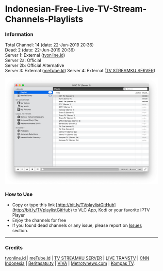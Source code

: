 # Indonesian-Free-Live-TV-Stream-Channels-Playlists
### Information
Total Channel: 14 (date: 22-Jun-2019 20:36)<br>
Dead: 2  (date: 22-Jun-2019 20:36)<br>
Server 1: External ([tvonline.id](http://www.tvonline.id))<br>
Server 2a: Official<br>
Server 2b: Official Alternative<br>
Server 3: External ([meTube.Id](https://www.metube.id/live/ANTV))
Server 4: External ([TV STREAMKU SERVER](https://tvstreamku.com/))

<img src="/img/screenshot.png?raw=true" alt="Playlists Screenshot on VLC App" align="center">

### How to Use
- Copy or type this link [http://bit.ly/TVplaylistGitHub](http://bit.ly/TVplaylistGitHub) to VLC App, Kodi or your favorite IPTV Player
- Enjoy the channels for free
- If you found dead channels or any issue, please report on [Issues](https://github.com/muhrizki1996/Indonesian-Free-Live-Stream-TV-Channels-Playlists/issues) section.

--------------------------------------------------------------------------------------------

### Credits
[tvonline.id](http://www.tvonline.id) | [meTube.Id](https://www.metube.id/live/) | [TV STREAMKU SERVER](https://tvstreamku.com/) | [LIVE TRANSTV](https://www.transtv.co.id/live) | [CNN Indonesia](https://www.cnnindonesia.com/tv) | [Beritasatu.tv](http://www.beritasatu.tv/streaming/) | [VIVA](https://www.viva.co.id/tvone/live) | [Metrotvnews.com](https://www.metrotvnews.com/live) | [Kompas TV](https://www.kompas.tv/live).